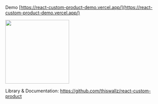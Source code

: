 

Demo [https://react-custom-product-demo.vercel.app/](https://react-custom-product-demo.vercel.app/)

<image src="ss1.png" width="200px" />

Library & Documentation: https://github.com/thiswallz/react-custom-product



